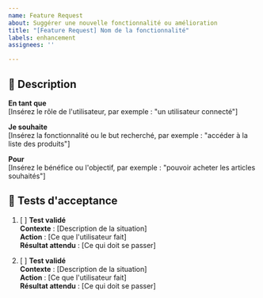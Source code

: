 ```yaml
---
name: Feature Request
about: Suggérer une nouvelle fonctionnalité ou amélioration
title: "[Feature Request] Nom de la fonctionnalité"
labels: enhancement
assignees: ''

---
```


## 📝 Description

**En tant que**  
[Insérez le rôle de l'utilisateur, par exemple : "un utilisateur connecté"]

**Je souhaite**  
[Insérez la fonctionnalité ou le but recherché, par exemple : "accéder à la liste des produits"]

**Pour**  
[Insérez le bénéfice ou l'objectif, par exemple : "pouvoir acheter les articles souhaités"]

## 📌 Tests d'acceptance
1. [ ] **Test validé**<br/>
    **Contexte** : [Description de la situation]<br/>
    **Action** : [Ce que l'utilisateur fait]<br/>
    **Résultat attendu** : [Ce qui doit se passer]<br/>

2. [ ] **Test validé**<br/>
    **Contexte** : [Description de la situation]<br/>
    **Action** : [Ce que l'utilisateur fait]<br/>
    **Résultat attendu** : [Ce qui doit se passer]<br/>
